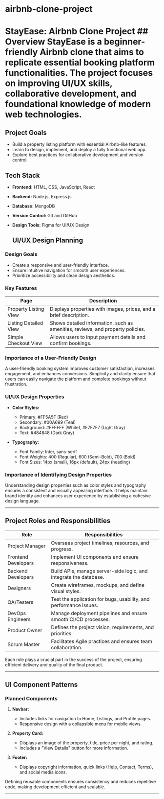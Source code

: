 # airbnb-clone-project
# StayEase: Airbnb Clone Project    ## Overview   StayEase is a beginner-friendly Airbnb clone that aims to replicate essential booking platform functionalities. The project focuses on improving UI/UX skills, collaborative development, and foundational knowledge of modern web technologies.

## Project Goals  
- Build a property listing platform with essential Airbnb-like features.  
- Learn to design, implement, and deploy a fully functional web app.  
- Explore best practices for collaborative development and version control.  

## Tech Stack  
- **Frontend:** HTML, CSS, JavaScript, React  
- **Backend:** Node.js, Express.js  
- **Database:** MongoDB  
- **Version Control:** Git and GitHub  
- **Design Tools:** Figma for UI/UX Design

  ## UI/UX Design Planning  

### Design Goals  
- Create a responsive and user-friendly interface.  
- Ensure intuitive navigation for smooth user experiences.  
- Prioritize accessibility and clean design aesthetics.  

### Key Features  

| **Page**                | **Description**                                                                 |
|--------------------------|---------------------------------------------------------------------------------|
| Property Listing View    | Displays properties with images, prices, and a brief description.               |
| Listing Detailed View    | Shows detailed information, such as amenities, reviews, and property policies.  |
| Simple Checkout View     | Allows users to input payment details and confirm bookings.                     |  

### Importance of a User-Friendly Design  
A user-friendly booking system improves customer satisfaction, increases engagement, and enhances conversions. Simplicity and clarity ensure that users can easily navigate the platform and complete bookings without frustration.  

### UI/UX Design Properties  

- **Color Styles:**  
  - Primary: #FF5A5F (Red)  
  - Secondary: #00A699 (Teal)  
  - Background: #FFFFFF (White), #F7F7F7 (Light Gray)  
  - Text: #484848 (Dark Gray)  

- **Typography:**  
  - Font Family: Inter, sans-serif  
  - Font Weights: 400 (Regular), 600 (Semi-Bold), 700 (Bold)  
  - Font Sizes: 14px (small), 16px (default), 24px (heading)  

### Importance of Identifying Design Properties  
Understanding design properties such as color styles and typography ensures a consistent and visually appealing interface. It helps maintain brand identity and enhances user experience by establishing a cohesive design language.  

---  
## Project Roles and Responsibilities  

| **Role**              | **Responsibilities**                                                                                     |
|------------------------|---------------------------------------------------------------------------------------------------------|
| Project Manager        | Oversees project timelines, resources, and progress.                                                   |
| Frontend Developers    | Implement UI components and ensure responsiveness.                                                     |
| Backend Developers     | Build APIs, manage server-side logic, and integrate the database.                                       |
| Designers              | Create wireframes, mockups, and define visual styles.                                                  |
| QA/Testers             | Test the application for bugs, usability, and performance issues.                                      |
| DevOps Engineers       | Manage deployment pipelines and ensure smooth CI/CD processes.                                         |
| Product Owner          | Defines the project vision, requirements, and priorities.                                              |
| Scrum Master           | Facilitates Agile practices and ensures team collaboration.                                            |  

Each role plays a crucial part in the success of the project, ensuring efficient delivery and quality of the final product.  

---  
## UI Component Patterns  

### Planned Components  
1. **Navbar:**  
   - Includes links for navigation to Home, Listings, and Profile pages.  
   - Responsive design with a collapsible menu for mobile views.  

2. **Property Card:**  
   - Displays an image of the property, title, price per night, and rating.  
   - Includes a "View Details" button for more information.  

3. **Footer:**  
   - Displays copyright information, quick links (Help, Contact, Terms), and social media icons.  

Defining reusable components ensures consistency and reduces repetitive code, making development efficient and scalable.  

---  
